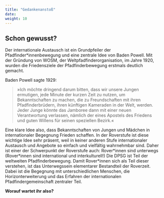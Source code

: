 ```yaml
---
title: "Gedankenanstoß"
date: 
weight: 10
---
```


## Schon gewusst?

Der internationale Austausch ist ein Grundpfeiler der Pfadfinder\*innenbewegung und eine zentrale Idee von Baden Powell. Mit der Gründung von WOSM, der Weltpfadfinderorganisation, im Jahre 1920, wurden die Friedensziele der Pfadfinderbewegung erstmals deutlich gemacht.  
 
Baden Powell sagte 1929: 
> »Ich möchte dringend darum bitten, dass wir unsere Jungen ermutigen, jede Minute der kurzen Zeit zu nutzen, um Bekanntschaften zu machen, die zu Freundschaften mit ihren Pfadfinderbrüdern, ihren künftigen Kameraden in der Welt, werden. Jeder Junge könnte das Jamboree dann mit einer neuen Verantwortung verlassen, nämlich der eines Apostels des Friedens und guten Willens für seinen speziellen Bezirk.« 
 
Eine klare Idee also, dass Bekanntschaften von Jungen und Mädchen in internationaler Begegnung Frieden schaffen. In der Roverstufe ist diese wichtige Idee sehr präsent, weil in keiner anderen Stufe internationaler Austausch und Angebote so einfach und vielfältig wahrnehmbar sind. Daher ist einer der Schwerpunkt der Roverstufe auch: 
Rover\*innen sind unterwegs (Rover\*innen sind international und interkulturell!) 
Die DPSG ist Teil der weltweiten Pfadfinderbewegung. Damit Rover*innen sich als Teil dieser verstehen, ist das Unterwegssein elementarer Bestandteil der Roverzeit. Dabei ist die Begegnung mit unterschiedlichen Menschen, die Horizonterweiterung und das Erfahren der internationalen Pfadfindergemeinschaft zentraler Teil. 

**Worauf wartet ihr also?**
